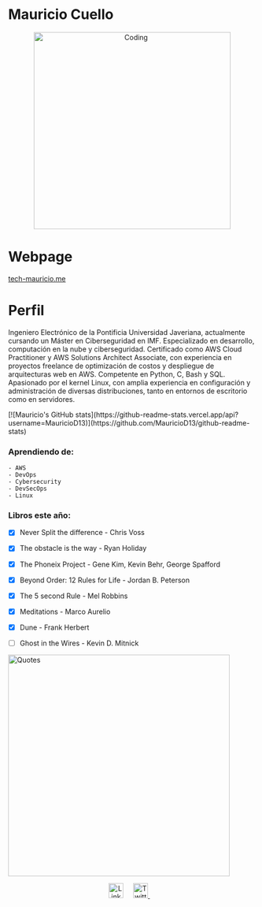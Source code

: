 # Mauricio Cuello

<p align="center">

  <img align="center" alt="Coding" width="400" src="https://res.cloudinary.com/practicaldev/image/fetch/s--sNXjzc6P--/c_limit%2Cf_auto%2Cfl_progressive%2Cq_66%2Cw_880/https://media1.tenor.com/images/0c34272909ee2a4db5606a014082312b/tenor.gif%3Fitemid%3D15828752">
<h1> Webpage </h1>
<a href="https://tech-mauricio.me">tech-mauricio.me</a>
  <h1>Perfil</h1>
  Ingeniero Electrónico de la Pontificia Universidad Javeriana, actualmente cursando un Máster en Ciberseguridad en IMF. Especializado en desarrollo, computación en la nube y ciberseguridad. Certificado como AWS Cloud Practitioner y AWS Solutions Architect Associate, con experiencia en proyectos freelance de optimización de costos y despliegue de arquitecturas web en AWS.
Competente en Python, C, Bash y SQL. Apasionado por el kernel Linux, con amplia experiencia en configuración y administración de diversas distribuciones, tanto en entornos de escritorio como en servidores.
</p>


<p></p>
[![Mauricio's GitHub stats](https://github-readme-stats.vercel.app/api?username=MauricioD13)](https://github.com/MauricioD13/github-readme-stats)

### Aprendiendo de:

    - AWS
    - DevOps
    - Cybersecurity
    - DevSecOps
    - Linux

### Libros este año:
- [x] Never Split the difference - Chris Voss
- [x] The obstacle is the way - Ryan Holiday
- [x] The Phoneix Project - Gene Kim, Kevin Behr, George Spafford
- [x] Beyond Order: 12 Rules for Life - Jordan B. Peterson
- [x] The 5 second Rule - Mel Robbins
- [x] Meditations - Marco Aurelio
- [x] Dune - Frank Herbert
- [ ] Ghost in the Wires - Kevin D. Mitnick


<img width="450" align="center" alt="Quotes" src="https://quotes-github-readme.vercel.app/api?type=horizontal&theme=dark"/>


<p align="center">
    <!-- linkedin -->
    <a href="https://www.linkedin.com/in/mauricio-cuello-a1369b1b5/"><img src="https://cdn4.iconfinder.com/data/icons/social-messaging-ui-color-shapes-2-free/128/social-linkedin-circle-512.png" width="30px" alt="LinkedIn"></a> &nbsp; &nbsp;
    <!-- twitter -->
    <a href="https://twitter.com/mdavidcuello"><img src="https://webtus.net/wp-content/uploads/2016/05/Icon-Twitter.png" width="30px" alt="Twitter"> </a> &nbsp; &nbsp;
</p>

<!---
**MauricioD13/MauricioD13** is a ✨ _special_ ✨ repository because its `README.md` (this file) appears on your GitHub profile.

Here are some ideas to get you started:

- 🔭 I’m currently working on ...
- 🌱 I’m currently learning ...
- 👯 I’m looking to collaborate on ...
- 🤔 I’m looking for help with ...
- 💬 Ask me about ...
- 📫 How to reach me: ...
- 😄 Pronouns: ...
- ⚡ Fun fact: ...
-->
